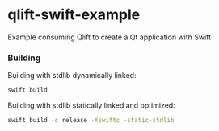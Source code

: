 # qlift-swift-example
Example consuming Qlift to create a Qt application with Swift

### Building

Building with stdlib dynamically linked:

```bash
swift build
```

Building with stdlib statically linked and optimized:

```bash
swift build -c release -Xswiftc -static-stdlib
```

